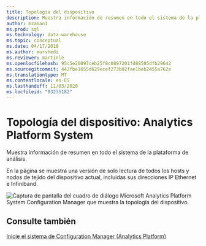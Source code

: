 ```yaml
---
title: Topología del dispositivo
description: Muestra información de resumen en todo el sistema de la plataforma de análisis.
author: mzaman1
ms.prod: sql
ms.technology: data-warehouse
ms.topic: conceptual
ms.date: 04/17/2018
ms.author: murshedz
ms.reviewer: martinle
ms.openlocfilehash: 95c5e20097ceb25f8c0897201fd88505dfb29642
ms.sourcegitcommit: 442fbe1655d629ecef273b02fae1beb2455a762e
ms.translationtype: MT
ms.contentlocale: es-ES
ms.lasthandoff: 11/03/2020
ms.locfileid: "93235182"
---
```

# <a name="appliance-topology---analytics-platform-system"></a>Topología del dispositivo: Analytics Platform System
Muestra información de resumen en todo el sistema de la plataforma de análisis.  
  
En la página se muestra una versión de solo lectura de todos los hosts y nodos de tejido del dispositivo actual, incluidas sus direcciones IP Ethernet e Infiniband.  
  
![Captura de pantalla del cuadro de diálogo Microsoft Analytics Platform System Configuration Manager que muestra la topología del dispositivo.](./media/appliance-topology/SQL_Server_PDW_DWConfig_ApplTop.png "SQL_Server_PDW_DWConfig_ApplTop")  
  
## <a name="see-also"></a>Consulte también  
[Inicie el sistema de Configuration Manager &#40;Analytics Platform&#41;](launch-the-configuration-manager.md)  
  
